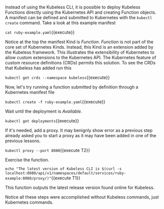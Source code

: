 Instead of using the Kubeless CLI, it is possible to deploy Kubeless Functions directly using the Kubernetes API and creating Function objects. A manifest can be defined and submitted to Kubernetes with the `kubectl create` command. Take a look at this example manifest

`cat ruby-example.yaml`{{execute}}

Notice at the top the manifest Kind is _Function_. _Function_ is not part of the core set of Kubernetes Kinds. Instead, this Kind is an extension added by the Kubeless framework. This illustrates the extensibility of Kubernetes to allow custom extensions to the Kubernetes API. The Kubernetes feature of custom resource definitions (CRDs) permits this solution. To see the CRDs that Kubeless has added run this

`kubectl get crds --namespace kubeless`{{execute}}

Now, let's try running a function submitted by definition through a Kubernetes manifest file

`kubectl create -f ruby-example.yaml`{{execute}}

Wait until the deployment is _Available_.

`kubectl get deployments`{{execute}}

If it's needed, add a proxy. It may benignly show error as a previous step already asked you to start a proxy as it may have been added in one of the previous lessons.

`kubectl proxy --port 8080`{{execute T2}}

Exercise the function.

`echo "The latest version of Kubeless CLI is $(curl -s localhost:8080/api/v1/namespaces/default/services/ruby-example:8080/proxy/)"`{{execute T1}}

This function outputs the latest release version found online for Kubeless.

Notice all these steps were accomplished without Kubeless commands, just Kubernetes commands.
